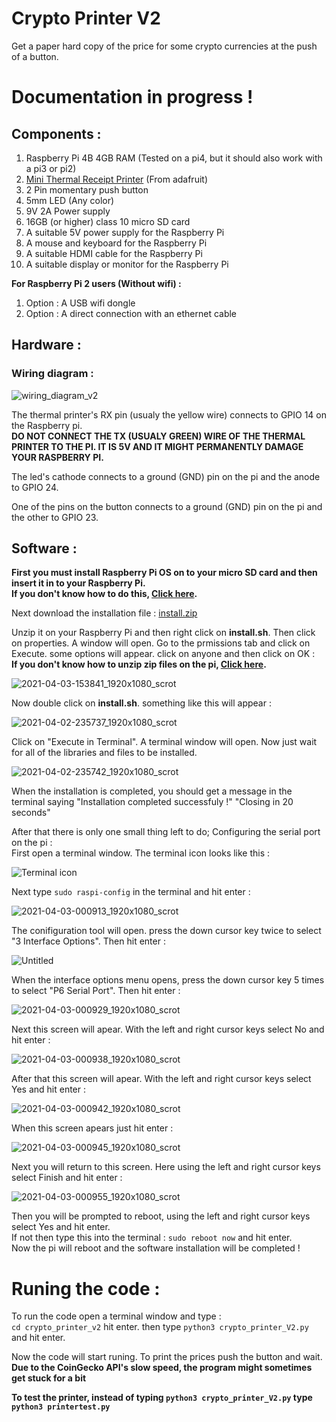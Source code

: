 # Crypto Printer V2
Get a paper hard copy of the price for some crypto currencies at the push of a button.

# Documentation in progress !

## Components :

1. Raspberry Pi 4B 4GB RAM (Tested on a pi4, but it should also work with a pi3 or pi2)
2. [Mini Thermal Receipt Printer](https://www.adafruit.com/product/597) (From adafruit)
3. 2 Pin momentary push button 
4. 5mm LED (Any color)
6. 9V 2A Power supply
7. 16GB (or higher) class 10 micro SD card
8. A suitable 5V power supply for the Raspberry Pi
9. A mouse and keyboard for the Raspberry Pi
10. A suitable HDMI cable for the Raspberry Pi
11. A suitable display or monitor for the Raspberry Pi

**For Raspberry Pi 2 users (Without wifi) :**
1. Option : A USB wifi dongle
2. Option : A direct connection with an ethernet cable
    
    
    
## Hardware :
### Wiring diagram :

![wiring_diagram_v2](https://user-images.githubusercontent.com/79406608/113473772-53eb9f80-9474-11eb-8e1f-35f840ca145b.jpg)


The thermal printer's RX pin (usualy the yellow wire) connects to GPIO 14 on the Raspberry pi.                                                                                   
**DO NOT CONNECT THE TX (USUALY GREEN) WIRE OF THE THERMAL PRINTER TO THE PI. IT IS 5V AND IT MIGHT PERMANENTLY DAMAGE YOUR RASPBERRY PI.**

The led's cathode connects to a ground (GND) pin on the pi and the anode to GPIO 24.

One of the pins on the button connects to a ground (GND) pin on the pi and the other to GPIO 23.


## Software :

**First you must install Raspberry Pi OS on to your micro SD card and then insert it in to your Raspberry Pi.                                                                   
If you don't know how to do this, [Click here](https://projects.raspberrypi.org/en/projects/raspberry-pi-setting-up).**

Next download the installation file :
[install.zip](https://github.com/samyarsadat/crypto_printer_v2/files/6252462/install.zip)


Unzip it on your Raspberry Pi and then right click on **install.sh**. Then click on properties. A window will open. Go to the prmissions tab and click on Execute. some options will appear. click on anyone and then click on OK :                                                                                                                             
**If you don't know how to unzip zip files on the pi, [Click here](https://magpi.raspberrypi.org/articles/unzip-and-uncompress-files-on-a-raspberry-pi).**

![2021-04-03-153841_1920x1080_scrot](https://user-images.githubusercontent.com/79406608/113479468-f6694a00-9497-11eb-81f7-d6ce0714912e.png)

Now double click on **install.sh**. something like this will appear :                                                                                            

![2021-04-02-235737_1920x1080_scrot](https://user-images.githubusercontent.com/79406608/113474279-c3af5980-9477-11eb-809d-b3d89b798797.png)

Click on "Execute in Terminal". A terminal window will open. Now just wait for all of the libraries and files to be installed.

![2021-04-02-235742_1920x1080_scrot](https://user-images.githubusercontent.com/79406608/113474394-6c5db900-9478-11eb-8fca-86f06de5c389.png)

When the installation is completed, you should get a message in the terminal saying "Installation completed successfuly !" "Closing in 20 seconds" 

After that there is only one small thing left to do; Configuring the serial port on the pi :                                                                                     
First open a terminal window. The terminal icon looks like this :    

![Terminal icon](https://user-images.githubusercontent.com/79406608/113474972-aed4c500-947b-11eb-99c3-81124b9149e9.png)

Next type `sudo raspi-config` in the terminal and hit enter :                                                                                                                                                                                        

![2021-04-03-000913_1920x1080_scrot](https://user-images.githubusercontent.com/79406608/113475102-4b976280-947c-11eb-9cc6-d30caf199e33.png)

The conifiguration tool will open. press the down cursor key twice to select "3 Interface Options". Then hit enter :

![Untitled](https://user-images.githubusercontent.com/79406608/113475246-0de70980-947d-11eb-955d-9c5e50c46af4.png)

When the interface options menu opens, press the down cursor key 5 times to select "P6 Serial Port". Then hit enter :

![2021-04-03-000929_1920x1080_scrot](https://user-images.githubusercontent.com/79406608/113475480-a205a080-947e-11eb-9d89-5737c7cbb53d.png)

Next this screen will apear. With the left and right cursor keys select No and hit enter :

![2021-04-03-000938_1920x1080_scrot](https://user-images.githubusercontent.com/79406608/113475739-11c85b00-9480-11eb-90bb-7939810f36c1.png)

After that this screen will apear. With the left and right cursor keys select Yes and hit enter :

![2021-04-03-000942_1920x1080_scrot](https://user-images.githubusercontent.com/79406608/113475794-46d4ad80-9480-11eb-80a9-8743c6fff674.png)

When this screen apears just hit enter :

![2021-04-03-000945_1920x1080_scrot](https://user-images.githubusercontent.com/79406608/113475875-7aafd300-9480-11eb-9049-c6c13b912eea.png)

Next you will return to this screen. Here using the left and right cursor keys select Finish and hit enter :

![2021-04-03-000955_1920x1080_scrot](https://user-images.githubusercontent.com/79406608/113475952-f7db4800-9480-11eb-8872-4f4091c9d55a.png)

Then you will be prompted to reboot, using the left and right cursor keys select Yes and hit enter.                                                                             
If not then type this into the terminal : `sudo reboot now` and hit enter.                                                                                                       
Now the pi will reboot and the software installation will be completed !                                                                                                        

# Runing the code :
To run the code open a terminal window and type :                                                                                                                            
`cd crypto_printer_v2` hit enter. then type `python3 crypto_printer_V2.py` and hit enter. 

Now the code will start runing. To print the prices push the button and wait.                                                                                                   
**Due to the CoinGecko API's slow speed, the program might sometimes get stuck for a bit**                

**To test the printer, instead of typing `python3 crypto_printer_V2.py` type `python3 printertest.py`**

